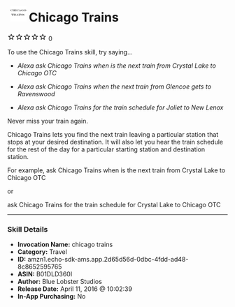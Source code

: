 # &nbsp;<img src="skill_icon" alt="Chicago Trains icon" width="36"> Chicago Trains
![0 stars](../../images/ic_star_border_black_18dp_1x.png)![0 stars](../../images/ic_star_border_black_18dp_1x.png)![0 stars](../../images/ic_star_border_black_18dp_1x.png)![0 stars](../../images/ic_star_border_black_18dp_1x.png)![0 stars](../../images/ic_star_border_black_18dp_1x.png) 0

To use the Chicago Trains skill, try saying...

* *Alexa ask Chicago Trains when is the next train from Crystal Lake to Chicago OTC*

* *Alexa ask Chicago Trains when the next train from Glencoe gets to Ravenswood*

* *Alexa ask Chicago Trains for the train schedule for Joliet to New Lenox*

Never miss your train again.

Chicago Trains lets you find the next train leaving a particular station that stops at your desired destination.  It will also let you hear the train schedule for the rest of the day for a particular starting station and destination station.

For example, ask Chicago Trains when is the next train from Crystal Lake to Chicago OTC

or

ask Chicago Trains for the train schedule for Crystal Lake to Chicago OTC

***

### Skill Details

* **Invocation Name:** chicago trains
* **Category:** Travel
* **ID:** amzn1.echo-sdk-ams.app.2d65d56d-0dbc-4fdd-ad48-8c8652595765
* **ASIN:** B01DLD360I
* **Author:** Blue Lobster Studios
* **Release Date:** April 11, 2016 @ 10:02:39
* **In-App Purchasing:** No
